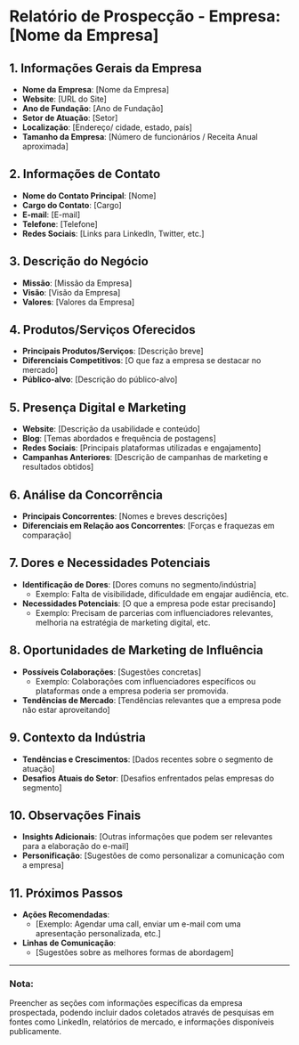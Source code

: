 # Relatório de Prospecção - Empresa: [Nome da Empresa]

## 1. Informações Gerais da Empresa
- **Nome da Empresa**: [Nome da Empresa]
- **Website**: [URL do Site]
- **Ano de Fundação**: [Ano de Fundação]
- **Setor de Atuação**: [Setor]
- **Localização**: [Endereço/ cidade, estado, país]
- **Tamanho da Empresa**: [Número de funcionários / Receita Anual aproximada]

## 2. Informações de Contato
- **Nome do Contato Principal**: [Nome]
- **Cargo do Contato**: [Cargo]
- **E-mail**: [E-mail]
- **Telefone**: [Telefone]
- **Redes Sociais**: [Links para LinkedIn, Twitter, etc.]

## 3. Descrição do Negócio
- **Missão**: [Missão da Empresa]
- **Visão**: [Visão da Empresa]
- **Valores**: [Valores da Empresa]

## 4. Produtos/Serviços Oferecidos
- **Principais Produtos/Serviços**: [Descrição breve]
- **Diferenciais Competitivos**: [O que faz a empresa se destacar no mercado]
- **Público-alvo**: [Descrição do público-alvo]

## 5. Presença Digital e Marketing
- **Website**: [Descrição da usabilidade e conteúdo]
- **Blog**: [Temas abordados e frequência de postagens]
- **Redes Sociais**: [Principais plataformas utilizadas e engajamento]
- **Campanhas Anteriores**: [Descrição de campanhas de marketing e resultados obtidos]
  
## 6. Análise da Concorrência
- **Principais Concorrentes**: [Nomes e breves descrições]
- **Diferenciais em Relação aos Concorrentes**: [Forças e fraquezas em comparação]

## 7. Dores e Necessidades Potenciais
- **Identificação de Dores**: [Dores comuns no segmento/indústria]
  - Exemplo: Falta de visibilidade, dificuldade em engajar audiência, etc.
- **Necessidades Potenciais**: [O que a empresa pode estar precisando]
  - Exemplo: Precisam de parcerias com influenciadores relevantes, melhoria na estratégia de marketing digital, etc.

## 8. Oportunidades de Marketing de Influência
- **Possíveis Colaborações**: [Sugestões concretas]
  - Exemplo: Colaborações com influenciadores específicos ou plataformas onde a empresa poderia ser promovida.
- **Tendências de Mercado**: [Tendências relevantes que a empresa pode não estar aproveitando]

## 9. Contexto da Indústria
- **Tendências e Crescimentos**: [Dados recentes sobre o segmento de atuação]
- **Desafios Atuais do Setor**: [Desafios enfrentados pelas empresas do segmento]

## 10. Observações Finais
- **Insights Adicionais**: [Outras informações que podem ser relevantes para a elaboração do e-mail]
- **Personificação**: [Sugestões de como personalizar a comunicação com a empresa]

## 11. Próximos Passos
- **Ações Recomendadas**: 
  - [Exemplo: Agendar uma call, enviar um e-mail com uma apresentação personalizada, etc.]
- **Linhas de Comunicação**: 
  - [Sugestões sobre as melhores formas de abordagem]

--- 

### Nota: 
Preencher as seções com informações específicas da empresa prospectada, podendo incluir dados coletados através de pesquisas em fontes como LinkedIn, relatórios de mercado, e informações disponíveis publicamente.